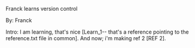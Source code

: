 Franck learns version control

By: Franck

Intro: I am learning, that's nice [Learn_1-- that's a reference pointing to the reference.txt file in common].
And now; i'm making ref 2 [REF 2].
